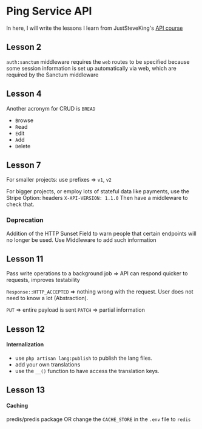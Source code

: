 # Ping Service API

In here, I will write the lessons I learn from JustSteveKing's [API course](https://apiacademy.treblle.com/laravel-api-course/intro-and-setup)

## Lesson 2

`auth:sanctum` middleware requires the `web` routes to be specified because some session information is set up automatically via web, which are required by the Sanctum middleware

## Lesson 4

Another acronym for CRUD is `BREAD`
- `B`rowse
- `R`ead
- `E`dit
- `A`dd
- `D`elete

## Lesson 7
For smaller projects: use prefixes => `v1`, `v2`

For bigger projects, or employ lots of stateful data like payments, use the Stripe Option: headers
`X-API-VERSION: 1.1.0`
Then have a middleware to check that.

### Deprecation
Addition of the HTTP Sunset Field to warn people that certain endpoints will no longer be used.
Use Middleware to add such information

## Lesson 11
Pass write operations to a background job => API can respond quicker to requests, improves testability

`Response::HTTP_ACCEPTED` => nothing wrong with the request. User does not need to know a lot (Abstraction).

`PUT` => entire payload is sent
`PATCH` => partial information

## Lesson 12

#### Internalization

- use `php artisan lang:publish` to publish the lang files.
- add your own translations
- use the `__()` function to have access the translation keys.

## Lesson 13

#### Caching

predis/predis package OR change the `CACHE_STORE` in the `.env` file to `redis`
